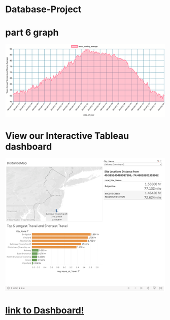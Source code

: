 # Database-Project

# part 6 graph

![Temperature Graph](./Graph.png)


# View our Interactive Tableau dashboard

![Tableau Stored Procedure](./tableau_screenshot.png)
# [link to Dashboard!](https://jedidiahjohnnagarajan.github.io/Database-Project/)
